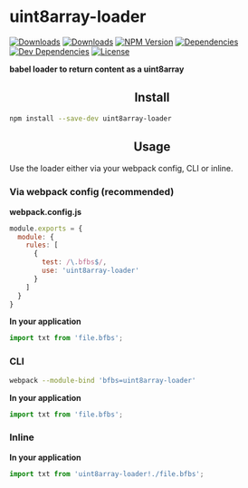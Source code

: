 # uint8array-loader

[![Downloads][npm-dm]][package-url]
[![Downloads][npm-dt]][package-url]
[![NPM Version][npm-v]][package-url]
[![Dependencies][deps]][package-url]
[![Dev Dependencies][dev-deps]][package-url]
[![License][license]][package-url]

__babel loader to return content as a uint8array__

<h2 align="center">Install</h2>

```bash
npm install --save-dev uint8array-loader
```

<h2 align="center">Usage</h2>

Use the loader either via your webpack config, CLI or inline.

### Via webpack config (recommended)

**webpack.config.js**
```js
module.exports = {
  module: {
    rules: [
      {
        test: /\.bfbs$/,
        use: 'uint8array-loader'
      }
    ]
  }
}
```

**In your application**
```js
import txt from 'file.bfbs';
```

### CLI

```bash
webpack --module-bind 'bfbs=uint8array-loader'
```

**In your application**
```js
import txt from 'file.bfbs';
```

### Inline

**In your application**
```js
import txt from 'uint8array-loader!./file.bfbs';
```
[npm-dm]: https://img.shields.io/npm/dm/uint8array-loader.svg
[npm-dt]: https://img.shields.io/npm/dt/uint8array-loader.svg
[npm-v]: https://img.shields.io/npm/v/uint8array-loader.svg
[deps]: https://img.shields.io/david/jcgertig/uint8array-loader.svg
[dev-deps]: https://img.shields.io/david/dev/jcgertig/uint8array-loader.svg
[license]: https://img.shields.io/npm/l/uint8array-loader.svg
[package-url]: https://npmjs.com/package/uint8array-loader

